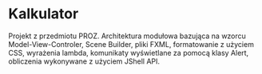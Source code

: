 # Kalkulator
Projekt z przedmiotu PROZ. Architektura modułowa bazująca na wzorcu Model-View-Controler, Scene Builder, pliki FXML, formatowanie z użyciem CSS, wyrażenia lambda, komunikaty wyświetlane za pomocą klasy Alert, obliczenia wykonywane z użyciem JShell API.
